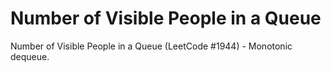 # Number of Visible People in a Queue

Number of Visible People in a Queue (LeetCode #1944) - Monotonic dequeue.
